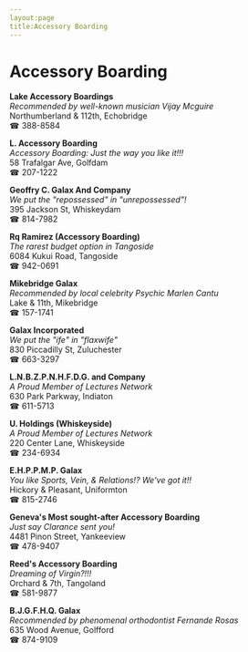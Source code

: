 ```yaml
---
layout:page
title:Accessory Boarding
---
```

# Accessory Boarding

**Lake Accessory Boardings**  
_Recommended by well-known musician Vijay Mcguire_  
Northumberland & 112th, Echobridge  
☎ 388-8584



**L. Accessory Boarding**  
_Accessory Boarding: Just the way you like it!!!_  
58 Trafalgar Ave, Golfdam  
☎ 207-1222



**Geoffry C. Galax And Company**  
_We put the "repossessed" in "unrepossessed"!_  
395 Jackson St, Whiskeydam  
☎ 814-7982



**Rq Ramirez (Accessory Boarding)**  
_The rarest budget option in Tangoside_  
6084 Kukui Road, Tangoside  
☎ 942-0691



**Mikebridge Galax**  
_Recommended by local celebrity Psychic Marlen Cantu_  
Lake & 11th, Mikebridge  
☎ 157-1741



**Galax Incorporated**  
_We put the "ife" in "flaxwife"_  
830 Piccadilly St, Zuluchester  
☎ 663-3297



**L.N.B.Z.P.N.H.F.D.G. and Company**  
_A Proud Member of Lectures Network_  
630 Park Parkway, Indiaton  
☎ 611-5713



**U. Holdings (Whiskeyside)**  
_A Proud Member of Lectures Network_  
220 Center Lane, Whiskeyside  
☎ 234-6934



**E.H.P.P.M.P. Galax**  
_You like Sports, Vein, & Relations!? We've got it!!_  
Hickory & Pleasant, Uniformton  
☎ 815-2746



**Geneva's Most sought-after Accessory Boarding**  
_Just say Clarance sent you!_  
4481 Pinon Street, Yankeeview  
☎ 478-9407



**Reed's Accessory Boarding**  
_Dreaming of Virgin?!!!_  
Orchard & 7th, Tangoland  
☎ 581-9877



**B.J.G.F.H.Q. Galax**  
_Recommended by phenomenal orthodontist Fernande Rosas_  
635 Wood Avenue, Golfford  
☎ 874-9109



